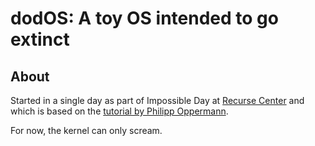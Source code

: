 # dodOS: A toy OS intended to go extinct

## About
Started in a single day as part of Impossible Day at [Recurse Center](recurse.com) and which is based on the [tutorial by Philipp Oppermann](https://os.phil-opp.com/).

For now, the kernel can only scream.